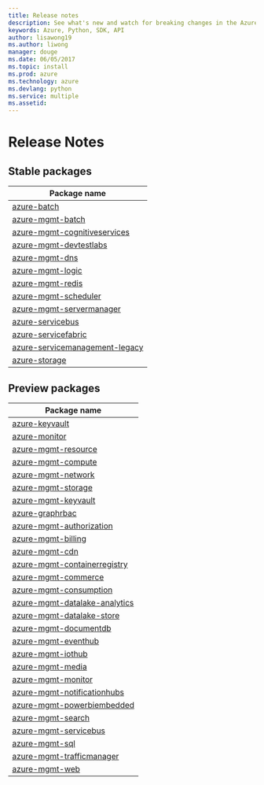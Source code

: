 ```yaml
---
title: Release notes
description: See what's new and watch for breaking changes in the Azure management libraries for python
keywords: Azure, Python, SDK, API
author: lisawong19
ms.author: liwong
manager: douge
ms.date: 06/05/2017
ms.topic: install
ms.prod: azure
ms.technology: azure
ms.devlang: python
ms.service: multiple
ms.assetid: 
---
```


# Release Notes

## Stable packages
| Package name |
|--------------|
|[azure-batch](https://pypi.org/project/azure-batch/#history)  |   
|[azure-mgmt-batch](https://pypi.org/project/azure-mgmt-batch/#history)|
|[azure-mgmt-cognitiveservices](https://pypi.org/project/azure-mgmt-cognitiveservices/#history)|	
|[azure-mgmt-devtestlabs](https://pypi.org/project/azure-mgmt-devtestlabs/#history)|	
|[azure-mgmt-dns](https://pypi.org/project/azure-mgmt-dns/#history)	|
|[azure-mgmt-logic](https://pypi.org/project/azure-mgmt-logic/#history)|
|[azure-mgmt-redis](https://pypi.org/project/azure-mgmt-redis/#history)|
|[azure-mgmt-scheduler](https://pypi.org/project/azure-mgmt-scheduler/#history)|	
|[azure-mgmt-servermanager](https://pypi.org/project/azure-mgmt-servermanager/#history)|	
|[azure-servicebus](https://pypi.org/project/azure-mgmt-servicebus/#history)|	
|[azure-servicefabric](https://pypi.org/project/azure-servicefabric/#history)|	
|[azure-servicemanagement-legacy](https://pypi.org/project/azure-servicemanagement-legacy/#history)|	
|[azure-storage](https://pypi.org/project/azure-storage/#history)|	

## Preview packages
| Package name | 
|--------------|
|[azure-keyvault](https://pypi.org/project/azure-keyvault/#history)|	
|[azure-monitor](https://pypi.org/project/azure-monitor/#history)|	
|[azure-mgmt-resource](https://pypi.org/project/azure-mgmt-resource/#history)|	
|[azure-mgmt-compute](https://pypi.org/project/azure-mgmt-compute/#history)|	
|[azure-mgmt-network](https://pypi.org/project/azure-mgmt-network/#history)|	
|[azure-mgmt-storage](https://pypi.org/project/azure-mgmt-storage/#history)|	
|[azure-mgmt-keyvault](https://pypi.org/project/azure-mgmt-keyvault/#history)|	
|[azure-graphrbac](https://pypi.org/project/azure-graphrbac/#history)|	
|[azure-mgmt-authorization](https://pypi.org/project/azure-mgmt-authorization/#history)|	
|[azure-mgmt-billing](https://pypi.org/project/azure-mgmt-billing/#history)|	
|[azure-mgmt-cdn](https://pypi.org/project/azure-mgmt-cdn/#history)|	
|[azure-mgmt-containerregistry](https://pypi.org/project/azure-mgmt-containerregistry/#history)|	
|[azure-mgmt-commerce](https://pypi.org/project/azure-mgmt-commerce/#history)|	
|[azure-mgmt-consumption](https://pypi.org/project/azure-mgmt-consumption/#history)|	
|[azure-mgmt-datalake-analytics](https://pypi.org/project/azure-mgmt-datalake-analytics/#history)|	
|[azure-mgmt-datalake-store](https://pypi.org/project/azure-mgmt-datalake-store/#history)|	
|[azure-mgmt-documentdb](https://pypi.org/project/azure-mgmt-documentdb/#history)|	
|[azure-mgmt-eventhub](https://pypi.org/project/azure-mgmt-eventhub/#history)|	
|[azure-mgmt-iothub](https://pypi.org/project/azure-mgmt-iothub/#history)|
|[azure-mgmt-media](https://pypi.org/project/azure-mgmt-media/#history)|
|[azure-mgmt-monitor](https://pypi.org/project/azure-mgmt-monitor/#history)|	
|[azure-mgmt-notificationhubs](https://pypi.org/project/azure-mgmt-notificationhubs/#history)|	
|[azure-mgmt-powerbiembedded](https://pypi.org/project/azure-mgmt-powerbiembedded/#history)|	
|[azure-mgmt-search](https://pypi.org/project/azure-mgmt-search/#history)|
|[azure-mgmt-servicebus](https://pypi.org/project/azure-mgmt-servicebus/#history)|	
|[azure-mgmt-sql](https://pypi.org/project/azure-mgmt-sql/#history)|	
|[azure-mgmt-trafficmanager](https://pypi.org/project/azure-mgmt-trafficmanager/#history)|	
|[azure-mgmt-web](https://pypi.org/project/azure-mgmt-web/#history)|